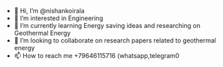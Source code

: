 - 👋 Hi, I’m @nishankoirala
- 👀 I’m interested in Engineering
- 🌱 I’m currently learning Energy saving ideas and researching on Geothermal Energy 
- 💞️ I’m looking to collaborate on research papers related to geothermal energy
- 📫 How to reach me +79646115716 (whatsapp,telegram0

<!---
nishankoirala/nishankoirala is a ✨ special ✨ repository because its `README.md` (this file) appears on your GitHub profile.
You can click the Preview link to take a look at your changes.
--->
